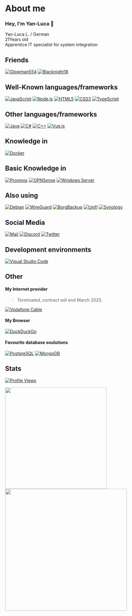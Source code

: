 # About me
### Hey, I'm Yan-Luca :wave:

Yan-Luca L. / German</br>
21Years old</br>
Apprentice IT specialist for system integration</br>

## Friends
[![Glowman554](https://img.shields.io/badge/-Glowman554-181717.svg?logo=github&logoColor=white&longCache=true&style=for-the-badge)](https://github.com/Glowman554)
[![Blacknight18](https://img.shields.io/badge/-Blacknight18-181717.svg?logo=github&logoColor=white&longCache=true&style=for-the-badge)](https://github.com/Blacknight18)

## Well-Known languages/frameworks
[![JavaScript](https://img.shields.io/badge/-javascript-f7df1e.svg?logo=javascript&logoColor=black&longCache=true&style=for-the-badge)](https://github.com/chaosfreak93?tab=repositories&q=&type=&language=javascript)
[![Node.js](https://img.shields.io/badge/-node.js-339933.svg?logo=node.js&logoColor=white&longCache=true&style=for-the-badge)](https://github.com/chaosfreak93?tab=repositories&q=&type=&language=javascript)
[![HTML5](https://img.shields.io/badge/-html5-e34f26.svg?logo=html5&logoColor=white&longCache=true&style=for-the-badge)](https://github.com/chaosfreak93?tab=repositories&q=&type=&language=html)
[![CSS3](https://img.shields.io/badge/-css3-1572b6.svg?logo=css3&logoColor=white&longCache=true&style=for-the-badge)](https://github.com/chaosfreak93?tab=repositories&q=&type=&language=css)
[![TypeScript](https://img.shields.io/badge/-typescript-3178c6.svg?logo=typescript&logoColor=black&longCache=true&style=for-the-badge)](https://github.com/chaosfreak93?tab=repositories&q=&type=&language=typescript)

## Other languages/frameworks
[![Java](https://img.shields.io/badge/-java-ffffff.svg?logo=openjdk&logoColor=black&longCache=true&style=for-the-badge)](https://github.com/chaosfreak93?tab=repositories&q=&type=&language=java)
[![C#](https://img.shields.io/badge/-csharp-239120.svg?logo=csharp&logoColor=white&longCache=true&style=for-the-badge)](https://github.com/chaosfreak93?tab=repositories&q=&type=&language=c%23)
[![C++](https://img.shields.io/badge/-c++-00599c.svg?logo=cplusplus&logoColor=white&longCache=true&style=for-the-badge)](https://github.com/chaosfreak93?tab=repositories&q=&type=&language=c%2B%2B)
[![Vue.js](https://img.shields.io/badge/-vue.js-4fc08d.svg?logo=vue.js&logoColor=white&longCache=true&style=for-the-badge)](https://github.com/chaosfreak93?tab=repositories&q=&type=&language=vue)

## Knowledge in
[![Docker](https://img.shields.io/badge/-Docker-2496ed.svg?logo=Docker&logoColor=white&longCache=true&style=for-the-badge)](https://www.docker.com/)

## Basic Knowledge in
[![Proxmox](https://img.shields.io/badge/-Proxmox-e57000.svg?logo=Proxmox&logoColor=white&longCache=true&style=for-the-badge)](https://www.proxmox.com/de/)
[![OPNSense](https://img.shields.io/badge/-OPNSense-d94f00.svg?logo=OPNSense&logoColor=white&longCache=true&style=for-the-badge)](https://opnsense.org/)
[![Windows Server](https://img.shields.io/badge/-Windows%20Server-0078d4.svg?logo=Windows&logoColor=white&longCache=true&style=for-the-badge)](https://www.microsoft.com/en-us/windows-server)


## Also using
[![Debian](https://img.shields.io/badge/-Debian-a81d33.svg?logo=Debian&logoColor=white&longCache=true&style=for-the-badge)](https://www.debian.org/)
[![WireGuard](https://img.shields.io/badge/-WireGuard-88171a.svg?logo=WireGuard&logoColor=white&longCache=true&style=for-the-badge)](https://www.wireguard.com/)
[![BorgBackup](https://img.shields.io/badge/-BorgBackup-00dd00.svg?logo=BorgBackup&logoColor=white&longCache=true&style=for-the-badge)](https://www.borgbackup.org/)
[![Unifi](https://img.shields.io/badge/-Ubiquiti-0559c9.svg?logo=Ubiquiti&logoColor=white&longCache=true&style=for-the-badge)](https://ui.com/introduction)
[![Synology](https://img.shields.io/badge/-Synology-b5b5b6.svg?logo=Synology&logoColor=white&longCache=true&style=for-the-badge)](https://www.synology.com/de-de)


## Social Media
[![Mail](https://img.shields.io/badge/-Mail-e34133.svg?logo=gmail&logoColor=white&longCache=true&style=for-the-badge)](mailto://info@beyonddark.de)
[![Discord](https://img.shields.io/badge/-Discord-5865f2.svg?logo=discord&logoColor=white&longCache=true&style=for-the-badge)](https://discordapp.com/users/427057235286556673)
[![Twitter](https://img.shields.io/badge/-Twitter-1da1f2.svg?logo=twitter&logoColor=white&longCache=true&style=for-the-badge)](https://www.twitter.com/Chaosfreak93)


## Development environments
[![Visual Studio Code](https://img.shields.io/badge/-Visual%20Studio%20Code-007acc.svg?logo=visualstudiocode&logoColor=white&longCache=true&style=for-the-badge)](https://code.visualstudio.com)

## Other
#### My Internet provider
> Terminated, contract will end March 2025.

[![Vodafone Cable](https://img.shields.io/badge/-Vodafone-e60000.svg?logo=Vodafone&logoColor=white&longCache=true&style=for-the-badge)](https://www.vodafone.de/)
#### My Browser 
[![DuckDuckGo](https://img.shields.io/badge/-DuckDuckGo-de5833.svg?logo=DuckDuckGo&logoColor=black&longCache=true&style=for-the-badge)](https://duckduckgo.com/)
#### Favourite database soulutions
[![PostgreSQL](https://img.shields.io/badge/-PostgreSQL-4169e1.svg?logo=PostgreSQL&logoColor=white&longCache=true&style=for-the-badge)](https://www.postgresql.org/)
[![MongoDB](https://img.shields.io/badge/-MongoDB-47a248.svg?logo=MongoDB&logoColor=white&longCache=true&style=for-the-badge)](https://www.mongodb.com/)


## Stats
[![Profile Views](https://komarev.com/ghpvc/?username=chaosfreak93)](https://github.com/chaosfreak93/)

<a href="#">
  <img align="center" src="https://github-readme-stats.vercel.app/api/top-langs/?username=chaosfreak93&theme=tokyonight&layout=compact" width="333" />
</a>
<a href="#">
  <img align="center" src="https://github-readme-stats.vercel.app/api?username=chaosfreak93&count_private=true&theme=tokyonight&show_icons=true" width="400"/>
</a>
